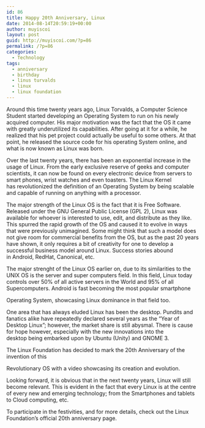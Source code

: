 ```yaml
---
id: 86
title: Happy 20th Anniversary, Linux
date: 2014-08-14T20:59:19+00:00
author: muyiscoi
layout: post
guid: http://muyiscoi.com/?p=86
permalink: /?p=86
categories:
  - Technology
tags:
  - anniversary
  - birthday
  - linus turvalds
  - linux
  - linux foundation
---
```

Around this time twenty years ago, Linux Torvalds, a Computer Science Student started developing an Operating System to run on his newly acquired computer. His major motivation was the fact that the OS it came with greatly underutilized its capabilities. After going at it for a while, he realized that his pet project could actually be useful to some others. At that point, he released the source code for his operating System online, and what is now known as Linux was born.
  
Over the last twenty years, there has been an exponential increase in the usage of Linux. From the early exclusive reserve of geeks and computer scientists, it can now be found on every electronic device from servers to smart phones, wrist watches and even toasters. The Linux Kernel has revolutionized the definition of an Operating System by being scalable and capable of running on anything with a processor.
  
The major strength of the Linux OS is the fact that it is Free Software. Released under the GNU General Public License (GPL 2), Linux was available for whoever is interested to use, edit, and distribute as they like. This spurred the rapid growth of the OS and caused it to evolve in ways that were previously unimagined. Some might think that such a model does not give room for commercial benefits from the OS, but as the past 20 years have shown, it only requires a bit of creativity for one to develop a successful business model around Linux. Success stories abound in Android, RedHat, Canonical, etc.
  
The major strenght of the Linux OS earlier on, due to its similarities to the UNIX OS is the server and super computers field. In this field, Linux today controls over 50% of all active servers in the World and 95% of all Supercomputers. Android is fast becoming the most popular smartphone
  
Operating System, showcasing Linux dominance in that field too.
  
One area that has always eluded Linux has been the desktop. Pundits and fanatics alike have repeatedly declared several years as the &#8220;Year of Desktop Linux&#8221;; however, the market share is still abysmal. There is cause for hope however, especially with the new innovations into the desktop being embarked upon by Ubuntu (Unity) and GNOME 3.
  
The Linux Foundation has decided to mark the 20th Anniversary of the invention of this
  
Revolutionary OS with a video showcasing its creation and evolution.
  
Looking forward, it is obvious that in the next twenty years, Linux will still become relevant. This is evident in the fact that every Linux is at the centre of every new and emerging technology; from the Smartphones and tablets to Cloud computing, etc.
  
To participate in the festivities, and for more details, check out the Linux Foundation&#8217;s official 20th anniversary page.